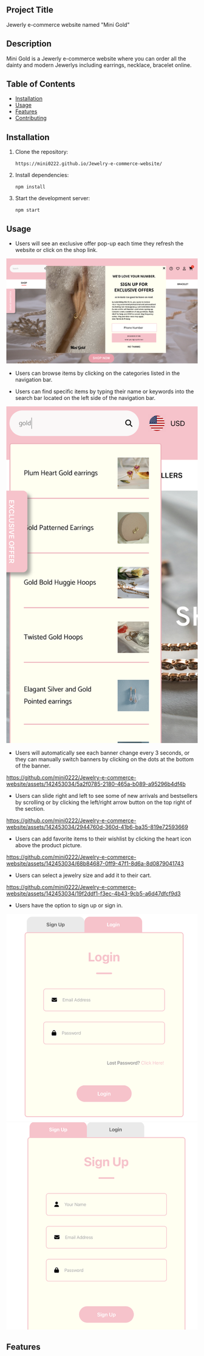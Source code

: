 ## Project Title
Jewerly e-commerce website named "Mini Gold"

## Description
Mini Gold is a Jewerly e-commerce website where you can order all the dainty and modern Jewerlys including earrings, necklace, bracelet online.

## Table of Contents
- [Installation](#installation)
- [Usage](#usage)
- [Features](#Features)
- [Contributing](#contributing)

## Installation
1. Clone the repository:
   ```
   https://mini0222.github.io/Jewelry-e-commerce-website/
   ```
   
2. Install dependencies:
   ```
   npm install
   ```
   
3. Start the development server:
   ```
   npm start
   ```

## Usage

- Users will see an exclusive offer pop-up each time they refresh the website or click on the shop link.

![Alt text](1.png)

- Users can browse items by clicking on the categories listed in the navigation bar.

- Users can find specific items by typing their name or keywords into the search bar located on the left side of the navigation bar.

![Alt text](3.png)
  
- Users will automatically see each banner change every 3 seconds, or they can manually switch banners by clicking on the dots at the bottom of the banner.

https://github.com/mini0222/Jewelry-e-commerce-website/assets/142453034/5a2f0785-2180-465a-b089-a95296b4df4b

- Users can slide right and left to see some of new arrivals and bestsellers by scrolling or by clicking the left/right arrow button on the top right of the section.

https://github.com/mini0222/Jewelry-e-commerce-website/assets/142453034/2944760d-360d-41b6-ba35-819e72593669

- Users can add favorite items to their wishlist by clicking the heart icon above the product picture.

https://github.com/mini0222/Jewelry-e-commerce-website/assets/142453034/68b84687-0ff9-47f1-8d6a-8d0879041743

- Users can select a jewelry size and add it to their cart.

https://github.com/mini0222/Jewelry-e-commerce-website/assets/142453034/19f2ddf1-f3ec-4b43-9cb5-a6d47dfcf9d3

- Users have the option to sign up or sign in.

![Alt text](8.png)
![Alt text](9.png)

  
## Features



